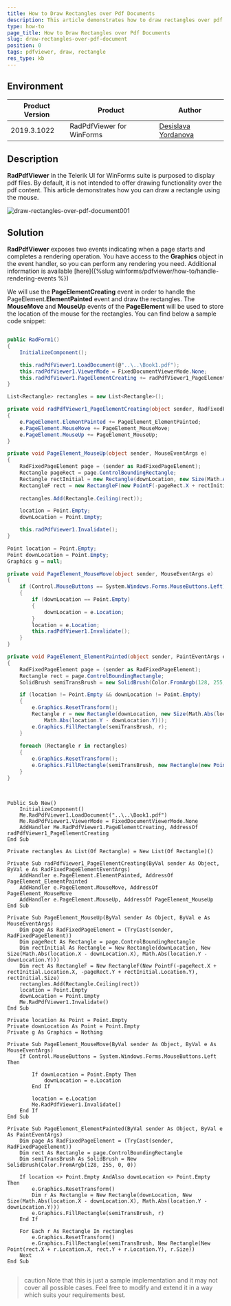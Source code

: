 ```yaml
---
title: How to Draw Rectangles over Pdf Documents
description: This article demonstrates how to draw rectangles over pdf documents
type: how-to
page_title: How to Draw Rectangles over Pdf Documents
slug: draw-rectangles-over-pdf-document
position: 0
tags: pdfviewer, draw, rectangle
res_type: kb
---
```


## Environment
 
|Product Version|Product|Author|
|----|----|----|
|2019.3.1022|RadPdfViewer for WinForms|[Desislava Yordanova](https://www.telerik.com/blogs/author/desislava-yordanova)|
 
## Description

**RadPdfViewer** in the Telerik UI for WinForms suite is purposed to display pdf files. By default, it is not intended to offer drawing functionality over the pdf content. This article demonstrates how you can draw a rectangle using the mouse.

![draw-rectangles-over-pdf-document001](images/draw-rectangles-over-pdf-document001.gif)

## Solution 

**RadPdfViewer** exposes two events indicating when a page starts and completes a rendering operation. You have access to the **Graphics** object in the event handler, so you can perform any rendering you need. Additional information is available [here]({%slug winforms/pdfviewer/how-to/handle-rendering-events %})

We will use the **PageElementCreating** event in order to handle the PageElement.**ElementPainted** event and draw the rectangles. The **MouseMove** and **MouseUp** events of the **PageElement** will be used to store the location of the mouse for the rectangles. You can find below a sample code snippet:

````C#

public RadForm1()
{
    InitializeComponent();

    this.radPdfViewer1.LoadDocument(@"..\..\Book1.pdf");
    this.radPdfViewer1.ViewerMode = FixedDocumentViewerMode.None;
    this.radPdfViewer1.PageElementCreating += radPdfViewer1_PageElementCreating; 
}

List<Rectangle> rectangles = new List<Rectangle>();

private void radPdfViewer1_PageElementCreating(object sender, RadFixedPageElementEventArgs e)
{
    e.PageElement.ElementPainted += PageElement_ElementPainted;  
    e.PageElement.MouseMove += PageElement_MouseMove;
    e.PageElement.MouseUp += PageElement_MouseUp;
}

private void PageElement_MouseUp(object sender, MouseEventArgs e)
{
    RadFixedPageElement page = (sender as RadFixedPageElement);
    Rectangle pageRect = page.ControlBoundingRectangle;
    Rectangle rectInitial = new Rectangle(downLocation, new Size(Math.Abs(location.X - downLocation.X), Math.Abs(location.Y - downLocation.Y)));
    RectangleF rect = new RectangleF(new PointF(-pageRect.X + rectInitial.Location.X, -pageRect.Y + rectInitial.Location.Y), rectInitial.Size);
    
    rectangles.Add(Rectangle.Ceiling(rect));

    location = Point.Empty;
    downLocation = Point.Empty;

    this.radPdfViewer1.Invalidate(); 
}

Point location = Point.Empty;
Point downLocation = Point.Empty;
Graphics g = null;

private void PageElement_MouseMove(object sender, MouseEventArgs e)
{
    if (Control.MouseButtons == System.Windows.Forms.MouseButtons.Left)
    {
        if (downLocation == Point.Empty)
        {
            downLocation = e.Location;
        }
        location = e.Location;
        this.radPdfViewer1.Invalidate(); 
    }
}

private void PageElement_ElementPainted(object sender, PaintEventArgs e)
{ 
    RadFixedPageElement page = (sender as RadFixedPageElement);
    Rectangle rect = page.ControlBoundingRectangle; 
    SolidBrush semiTransBrush = new SolidBrush(Color.FromArgb(128, 255, 0, 0));

    if (location != Point.Empty && downLocation != Point.Empty)
    {
        e.Graphics.ResetTransform(); 
        Rectangle r = new Rectangle(downLocation, new Size(Math.Abs(location.X - downLocation.X),
            Math.Abs(location.Y - downLocation.Y)));
        e.Graphics.FillRectangle(semiTransBrush, r);
    }
    
    foreach (Rectangle r in rectangles)
    {
        e.Graphics.ResetTransform();  
        e.Graphics.FillRectangle(semiTransBrush, new Rectangle(new Point(rect.X + r.Location.X, rect.Y + r.Location.Y), r.Size)); 
    }
}
        
````
````VB.NET

Public Sub New()
    InitializeComponent()
    Me.RadPdfViewer1.LoadDocument("..\..\Book1.pdf")
    Me.RadPdfViewer1.ViewerMode = FixedDocumentViewerMode.None
    AddHandler Me.RadPdfViewer1.PageElementCreating, AddressOf radPdfViewer1_PageElementCreating
End Sub

Private rectangles As List(Of Rectangle) = New List(Of Rectangle)()

Private Sub radPdfViewer1_PageElementCreating(ByVal sender As Object, ByVal e As RadFixedPageElementEventArgs)
    AddHandler e.PageElement.ElementPainted, AddressOf PageElement_ElementPainted
    AddHandler e.PageElement.MouseMove, AddressOf PageElement_MouseMove
    AddHandler e.PageElement.MouseUp, AddressOf PageElement_MouseUp
End Sub

Private Sub PageElement_MouseUp(ByVal sender As Object, ByVal e As MouseEventArgs)
    Dim page As RadFixedPageElement = (TryCast(sender, RadFixedPageElement))
    Dim pageRect As Rectangle = page.ControlBoundingRectangle
    Dim rectInitial As Rectangle = New Rectangle(downLocation, New Size(Math.Abs(location.X - downLocation.X), Math.Abs(location.Y - downLocation.Y)))
    Dim rect As RectangleF = New RectangleF(New PointF(-pageRect.X + rectInitial.Location.X, -pageRect.Y + rectInitial.Location.Y), rectInitial.Size)
    rectangles.Add(Rectangle.Ceiling(rect))
    location = Point.Empty
    downLocation = Point.Empty
    Me.RadPdfViewer1.Invalidate()
End Sub

Private location As Point = Point.Empty
Private downLocation As Point = Point.Empty
Private g As Graphics = Nothing

Private Sub PageElement_MouseMove(ByVal sender As Object, ByVal e As MouseEventArgs)
    If Control.MouseButtons = System.Windows.Forms.MouseButtons.Left Then

        If downLocation = Point.Empty Then
            downLocation = e.Location
        End If

        location = e.Location
        Me.RadPdfViewer1.Invalidate()
    End If
End Sub

Private Sub PageElement_ElementPainted(ByVal sender As Object, ByVal e As PaintEventArgs)
    Dim page As RadFixedPageElement = (TryCast(sender, RadFixedPageElement))
    Dim rect As Rectangle = page.ControlBoundingRectangle
    Dim semiTransBrush As SolidBrush = New SolidBrush(Color.FromArgb(128, 255, 0, 0))

    If location <> Point.Empty AndAlso downLocation <> Point.Empty Then
        e.Graphics.ResetTransform()
        Dim r As Rectangle = New Rectangle(downLocation, New Size(Math.Abs(location.X - downLocation.X), Math.Abs(location.Y - downLocation.Y)))
        e.Graphics.FillRectangle(semiTransBrush, r)
    End If

    For Each r As Rectangle In rectangles
        e.Graphics.ResetTransform()
        e.Graphics.FillRectangle(semiTransBrush, New Rectangle(New Point(rect.X + r.Location.X, rect.Y + r.Location.Y), r.Size))
    Next
End Sub
  

```` 

>caution Note that this is just a sample implementation and it may not cover all possible cases. Feel free to modify and extend it in a way which suits your requirements best. 






    
   
  
    
 
